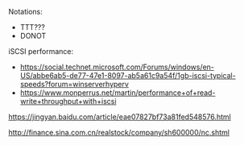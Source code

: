 Notations:
* TTT???
* DONOT

iSCSI performance:
* https://social.technet.microsoft.com/Forums/windows/en-US/abbe6ab5-de77-47e1-8097-ab5a61c9a54f/1gb-iscsi-typical-speeds?forum=winserverhyperv
* https://www.monperrus.net/martin/performance+of+read-write+throughput+with+iscsi

https://jingyan.baidu.com/article/eae07827bf73a81fed548576.html

http://finance.sina.com.cn/realstock/company/sh600000/nc.shtml
